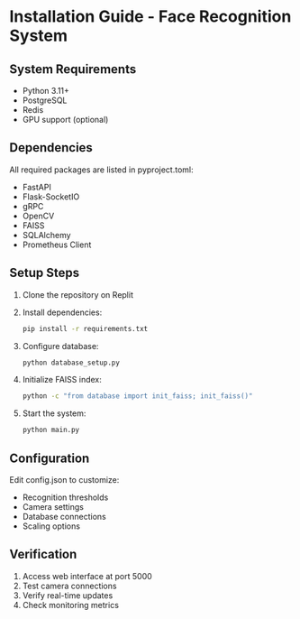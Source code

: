 
# Installation Guide - Face Recognition System

## System Requirements
- Python 3.11+
- PostgreSQL
- Redis
- GPU support (optional)

## Dependencies
All required packages are listed in pyproject.toml:
- FastAPI
- Flask-SocketIO
- gRPC
- OpenCV
- FAISS
- SQLAlchemy
- Prometheus Client

## Setup Steps

1. Clone the repository on Replit

2. Install dependencies:
   ```bash
   pip install -r requirements.txt
   ```

3. Configure database:
   ```bash
   python database_setup.py
   ```

4. Initialize FAISS index:
   ```bash
   python -c "from database import init_faiss; init_faiss()"
   ```

5. Start the system:
   ```bash
   python main.py
   ```

## Configuration
Edit config.json to customize:
- Recognition thresholds
- Camera settings
- Database connections
- Scaling options

## Verification
1. Access web interface at port 5000
2. Test camera connections
3. Verify real-time updates
4. Check monitoring metrics
